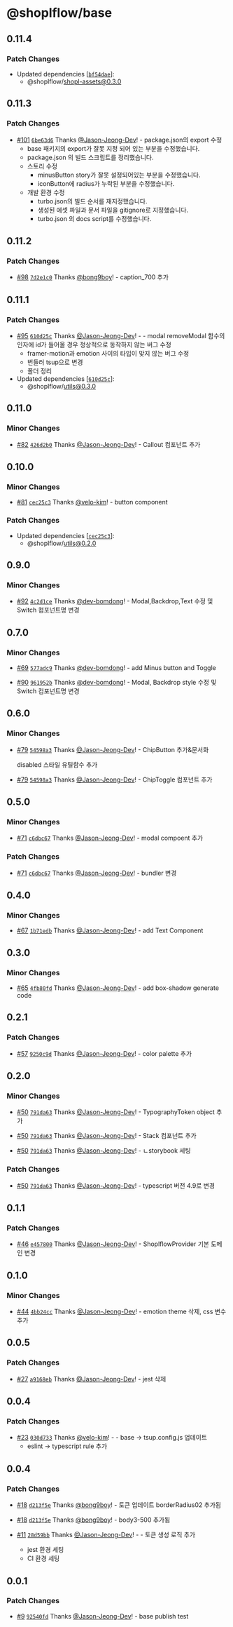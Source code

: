 # @shoplflow/base

## 0.11.4

### Patch Changes

- Updated dependencies [[`bf54dae`](https://github.com/shopl/shoplflow/commit/bf54dae166f7cb58f974fe58e3edf4d71eb08f11)]:
  - @shoplflow/shopl-assets@0.3.0

## 0.11.3

### Patch Changes

- [#101](https://github.com/shopl/shoplflow/pull/101) [`6be63d6`](https://github.com/shopl/shoplflow/commit/6be63d6d708e70b11ccd5ac1bca8aa22aba28034) Thanks [@Jason-Jeong-Dev](https://github.com/Jason-Jeong-Dev)! - package.json의 export 수정
  - base 패키지의 export가 잘못 지정 되어 있는 부분을 수정했습니다.
  - package.json 의 빌드 스크립트를 정리했습니다.
  - 스토리 수정
    - minusButton story가 잘못 설정되어있는 부분을 수정했습니다.
    - iconButton에 radius가 누락된 부분을 수정했습니다.
  - 개발 환경 수정
    - turbo.json의 빌드 순서를 재지정했습니다.
    - 생성된 에셋 파일과 문서 파일을 gitignore로 지정했습니다.
    - turbo.json 의 docs script를 수정했습니다.

## 0.11.2

### Patch Changes

- [#98](https://github.com/shopl/shoplflow/pull/98) [`7d2e1c0`](https://github.com/shopl/shoplflow/commit/7d2e1c0282180a3698660d6c9d56c724aa53269f) Thanks [@bong9boy](https://github.com/bong9boy)! - caption_700 추가

## 0.11.1

### Patch Changes

- [#95](https://github.com/shopl/shoplflow/pull/95) [`610d25c`](https://github.com/shopl/shoplflow/commit/610d25c6dc89de6076f7d4b95b0d4e2c4a648394) Thanks [@Jason-Jeong-Dev](https://github.com/Jason-Jeong-Dev)! - - modal removeModal 함수의 인자에 id가 들어올 경우 정상적으로 동작하지 않는 버그 수정
  - framer-motion과 emotion 사이의 타입이 맞지 않는 버그 수정
  - 번들러 tsup으로 변경
  - 폴더 정리
- Updated dependencies [[`610d25c`](https://github.com/shopl/shoplflow/commit/610d25c6dc89de6076f7d4b95b0d4e2c4a648394)]:
  - @shoplflow/utils@0.3.0

## 0.11.0

### Minor Changes

- [#82](https://github.com/shopl/shoplflow/pull/82) [`426d2b0`](https://github.com/shopl/shoplflow/commit/426d2b04ee4c7a42c688ac0cd9b04d0a45b2facc) Thanks [@Jason-Jeong-Dev](https://github.com/Jason-Jeong-Dev)! - Callout 컴포넌트 추가

## 0.10.0

### Minor Changes

- [#81](https://github.com/shopl/shoplflow/pull/81) [`cec25c3`](https://github.com/shopl/shoplflow/commit/cec25c32cacc926415aea7f3bb3adc96afdb01ec) Thanks [@velo-kim](https://github.com/velo-kim)! - button component

### Patch Changes

- Updated dependencies [[`cec25c3`](https://github.com/shopl/shoplflow/commit/cec25c32cacc926415aea7f3bb3adc96afdb01ec)]:
  - @shoplflow/utils@0.2.0

## 0.9.0

### Minor Changes

- [#92](https://github.com/shopl/shoplflow/pull/92) [`4c2d1ce`](https://github.com/shopl/shoplflow/commit/4c2d1ceb90b5cb248a954ef6be4f895cf34e86f8) Thanks [@dev-bomdong](https://github.com/dev-bomdong)! - Modal,Backdrop,Text 수정 및 Switch 컴포넌트명 변경

## 0.7.0

### Minor Changes

- [#69](https://github.com/shopl/shoplflow/pull/69) [`577adc9`](https://github.com/shopl/shoplflow/commit/577adc98a316bede622cdc6135c81ac0974056d5) Thanks [@dev-bomdong](https://github.com/dev-bomdong)! - add Minus button and Toggle

- [#90](https://github.com/shopl/shoplflow/pull/90) [`961952b`](https://github.com/shopl/shoplflow/commit/961952b76f90d9112d246307a7502af92ead53ff) Thanks [@dev-bomdong](https://github.com/dev-bomdong)! - Modal, Backdrop style 수정 및 Switch 컴포넌트명 변경

## 0.6.0

### Minor Changes

- [#79](https://github.com/shopl/shoplflow/pull/79) [`54598a3`](https://github.com/shopl/shoplflow/commit/54598a371a2fe6916dcbfb9841301259cdeaface) Thanks [@Jason-Jeong-Dev](https://github.com/Jason-Jeong-Dev)! - ChipButton 추가&문서화

  disabled 스타일 유틸함수 추가

- [#79](https://github.com/shopl/shoplflow/pull/79) [`54598a3`](https://github.com/shopl/shoplflow/commit/54598a371a2fe6916dcbfb9841301259cdeaface) Thanks [@Jason-Jeong-Dev](https://github.com/Jason-Jeong-Dev)! - ChipToggle 컴포넌트 추가

## 0.5.0

### Minor Changes

- [#71](https://github.com/shopl/shoplflow/pull/71) [`c6dbc67`](https://github.com/shopl/shoplflow/commit/c6dbc67e5699b00ff1f7265083f4b8be710627bb) Thanks [@Jason-Jeong-Dev](https://github.com/Jason-Jeong-Dev)! - modal compoent 추가

### Patch Changes

- [#71](https://github.com/shopl/shoplflow/pull/71) [`c6dbc67`](https://github.com/shopl/shoplflow/commit/c6dbc67e5699b00ff1f7265083f4b8be710627bb) Thanks [@Jason-Jeong-Dev](https://github.com/Jason-Jeong-Dev)! - bundler 변경

## 0.4.0

### Minor Changes

- [#67](https://github.com/shopl/shoplflow/pull/67) [`1b71edb`](https://github.com/shopl/shoplflow/commit/1b71edb92de264ae6150fbb189f55787cb44cc84) Thanks [@Jason-Jeong-Dev](https://github.com/Jason-Jeong-Dev)! - add Text Component

## 0.3.0

### Minor Changes

- [#65](https://github.com/shopl/shoplflow/pull/65) [`4fb80fd`](https://github.com/shopl/shoplflow/commit/4fb80fd8513dcac5db2a2ed66580bd120a3edd3f) Thanks [@Jason-Jeong-Dev](https://github.com/Jason-Jeong-Dev)! - add box-shadow generate code

## 0.2.1

### Patch Changes

- [#57](https://github.com/shopl/shoplflow/pull/57) [`9250c9d`](https://github.com/shopl/shoplflow/commit/9250c9d897bc113711e7b88b537d53b4c2101b22) Thanks [@Jason-Jeong-Dev](https://github.com/Jason-Jeong-Dev)! - color palette 추가

## 0.2.0

### Minor Changes

- [#50](https://github.com/shopl/shoplflow/pull/50) [`791da63`](https://github.com/shopl/shoplflow/commit/791da631a19479bfab11bbe716fe429458886c9a) Thanks [@Jason-Jeong-Dev](https://github.com/Jason-Jeong-Dev)! - TypographyToken object 추가

- [#50](https://github.com/shopl/shoplflow/pull/50) [`791da63`](https://github.com/shopl/shoplflow/commit/791da631a19479bfab11bbe716fe429458886c9a) Thanks [@Jason-Jeong-Dev](https://github.com/Jason-Jeong-Dev)! - Stack 컴포넌트 추가

- [#50](https://github.com/shopl/shoplflow/pull/50) [`791da63`](https://github.com/shopl/shoplflow/commit/791da631a19479bfab11bbe716fe429458886c9a) Thanks [@Jason-Jeong-Dev](https://github.com/Jason-Jeong-Dev)! - ㄴstorybook 세팅

### Patch Changes

- [#50](https://github.com/shopl/shoplflow/pull/50) [`791da63`](https://github.com/shopl/shoplflow/commit/791da631a19479bfab11bbe716fe429458886c9a) Thanks [@Jason-Jeong-Dev](https://github.com/Jason-Jeong-Dev)! - typescript 버전 4.9로 변경

## 0.1.1

### Patch Changes

- [#46](https://github.com/shopl/shoplflow/pull/46) [`e457800`](https://github.com/shopl/shoplflow/commit/e4578000408a8c5f825d82e3fc4c2b70244f8a08) Thanks [@Jason-Jeong-Dev](https://github.com/Jason-Jeong-Dev)! - ShoplflowProvider 기본 도메인 변경

## 0.1.0

### Minor Changes

- [#44](https://github.com/shopl/shoplflow/pull/44) [`4bb24cc`](https://github.com/shopl/shoplflow/commit/4bb24cc34266075c5cd4a0fa2b59b886cc864ef6) Thanks [@Jason-Jeong-Dev](https://github.com/Jason-Jeong-Dev)! - emotion theme 삭제, css 변수 추가

## 0.0.5

### Patch Changes

- [#27](https://github.com/shopl/shoplflow/pull/27) [`a9168eb`](https://github.com/shopl/shoplflow/commit/a9168eb25b1b897e2c258b8e1c5d281c87ab25c3) Thanks [@Jason-Jeong-Dev](https://github.com/Jason-Jeong-Dev)! - jest 삭제

## 0.0.4

### Patch Changes

- [#23](https://github.com/shopl/shoplflow/pull/23) [`030d733`](https://github.com/shopl/shoplflow/commit/030d7336dcae2b560e08784efcaf665027dd4f2f) Thanks [@velo-kim](https://github.com/velo-kim)! - - base -> tsup.config.js 업데이트
  - eslint -> typescript rule 추가

## 0.0.4

### Patch Changes

- [#18](https://github.com/shopl/shoplflow/pull/18) [`d213f5e`](https://github.com/shopl/shoplflow/commit/d213f5e86e6265e25be9099e58db0f60abaa177a) Thanks [@bong9boy](https://github.com/bong9boy)! - 토큰 업데이트
  borderRadius02 추가됨

- [#18](https://github.com/shopl/shoplflow/pull/18) [`d213f5e`](https://github.com/shopl/shoplflow/commit/d213f5e86e6265e25be9099e58db0f60abaa177a) Thanks [@bong9boy](https://github.com/bong9boy)! - body3-500 추가됨

- [#11](https://github.com/shopl/shoplflow/pull/11) [`28d59bb`](https://github.com/shopl/shoplflow/commit/28d59bb3cce2230d285d0ab1da3e25c24c61d2f2) Thanks [@Jason-Jeong-Dev](https://github.com/Jason-Jeong-Dev)! - - 토큰 생성 로직 추가
  - jest 환경 세팅
  - CI 환경 세팅

## 0.0.1

### Patch Changes

- [#9](https://github.com/shopl/shoplflow/pull/9) [`92540fd`](https://github.com/shopl/shoplflow/commit/92540fd2141eff181e63ed81d6e13462a7bae0c6) Thanks [@Jason-Jeong-Dev](https://github.com/Jason-Jeong-Dev)! - base publish test
